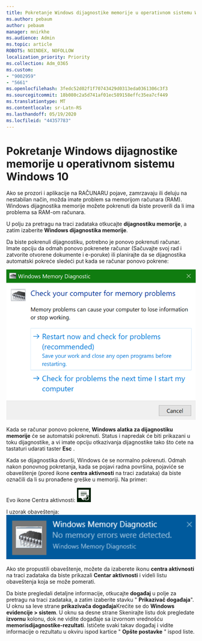 ```yaml
---
title: Pokretanje Windows dijagnostike memorije u operativnom sistemu Windows 10
ms.author: pebaum
author: pebaum
manager: mnirkhe
ms.audience: Admin
ms.topic: article
ROBOTS: NOINDEX, NOFOLLOW
localization_priority: Priority
ms.collection: Adm_O365
ms.custom:
- "9002959"
- "5661"
ms.openlocfilehash: 3fedc52d02f1f70743429d0313eda0361306c3f3
ms.sourcegitcommit: 18b080c2a5d741af01ec589158effc35ea7cf449
ms.translationtype: MT
ms.contentlocale: sr-Latn-RS
ms.lasthandoff: 05/19/2020
ms.locfileid: "44357783"
---
```

# <a name="run-windows-memory-diagnostics-in-windows-10"></a>Pokretanje Windows dijagnostike memorije u operativnom sistemu Windows 10

Ako se prozori i aplikacije na RAČUNARU pojave, zamrzavaju ili deluju na nestabilan način, možda imate problem sa memorijom računara (RAM). Windows dijagnostika memorije možete pokrenuti da biste proverili da li ima problema sa RAM-om računara.

U polju za pretragu na traci zadataka otkucajte **dijagnostiku memorije**, a zatim izaberite **Windows dijagnostika memorije**. 

Da biste pokrenuli dijagnostiku, potrebno je ponovo pokrenuti računar. Imate opciju da odmah ponovo pokrenete računar (Sačuvajte svoj rad i zatvorite otvorene dokumente i e-poruke) ili planirajte da se dijagnostika automatski pokreće sledeći put kada se računar ponovo pokrene:

![Windows dijagnostika memorije](media/windows-memory-diagnostic.png)

Kada se računar ponovo pokrene, **Windows alatka za dijagnostiku memorije** će se automatski pokrenuti. Status i napredak će biti prikazani u toku dijagnostike, a vi imate opciju otkazivanja dijagnostike tako što ćete na tastaturi udarati taster **Esc** .

Kada se dijagnostika dovrši, Windows će se normalno pokrenuti.
Odmah nakon ponovnog pokretanja, kada se pojavi radna površina, pojaviće se obaveštenje (pored ikone **centra aktivnosti** na traci zadataka) da biste označili da li su pronađene greške u memoriji. Na primer:

Evo ikone Centra aktivnosti: ![Ikona centra aktivnosti](media/action-center-icon.png) 

I uzorak obaveštenja: ![Nema grešaka u memoriji](media/no-memory-errors.png)

Ako ste propustili obaveštenje, možete da izaberete ikonu **centra aktivnosti** na traci zadataka da biste prikazali **Centar aktivnosti** i videli listu obaveštenja koja se može pomerati.

Da biste pregledali detaljne informacije, otkucajte **događaj** u polje za pretragu na traci zadataka, a zatim izaberite stavku " **Prikazivač događaja**". U oknu sa leve strane **prikazivača događaja**Krećite se do **Windows evidencije > sistem**. U oknu sa desne strane Skenirajte listu dok pregledate **izvornu** kolonu, dok ne vidite događaje sa izvornom vrednošću **memorisdijagnostike-rezultati**. Ističete svaki takav događaj i vidite informacije o rezultatu u okviru ispod kartice " **Opšte postavke** " ispod liste.

